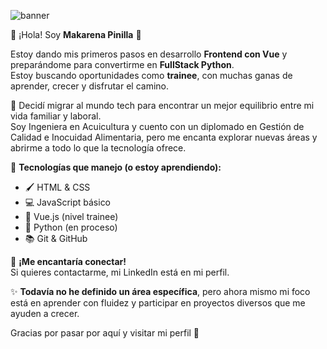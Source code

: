 ![banner](./banner.png)

🌸 ¡Hola! Soy **Makarena Pinilla** 🌸

Estoy dando mis primeros pasos en desarrollo **Frontend con Vue** y preparándome para convertirme en **FullStack Python**.  
Estoy buscando oportunidades como **trainee**, con muchas ganas de aprender, crecer y disfrutar el camino.

🌿 Decidí migrar al mundo tech para encontrar un mejor equilibrio entre mi vida familiar y laboral.  
Soy Ingeniera en Acuicultura y cuento con un diplomado en Gestión de Calidad e Inocuidad Alimentaria, pero me encanta explorar nuevas áreas y abrirme a todo lo que la tecnología ofrece.

🔧 **Tecnologías que manejo (o estoy aprendiendo):**

- 🖌️ HTML & CSS  
- 💻 JavaScript básico  
- 🌱 Vue.js (nivel trainee)  
- 🐍 Python (en proceso)  
- 📚 Git & GitHub  

💌 **¡Me encantaría conectar!**  
Si quieres contactarme, mi LinkedIn está en mi perfil.

✨ **Todavía no he definido un área específica**, pero ahora mismo mi foco está en aprender con fluidez y participar en proyectos diversos que me ayuden a crecer.

Gracias por pasar por aquí y visitar mi perfil 💖

